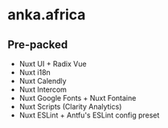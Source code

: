 # anka.africa

## Pre-packed

- Nuxt UI + Radix Vue
- Nuxt i18n
- Nuxt Calendly
- Nuxt Intercom
- Nuxt Google Fonts + Nuxt Fontaine
- Nuxt Scripts (Clarity Analytics)
- Nuxt ESLint + Antfu's ESLint config preset
